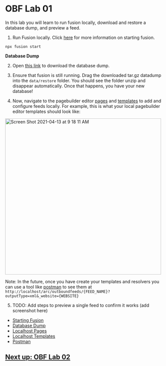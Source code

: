 # OBF Lab 01

In this lab you will learn to run fusion locally, download and restore a database dump, and preview a feed.

1.  Run Fusion locally. Click [here](https://redirector.arcpublishing.com/alc/arc-products/pagebuilder/fusion/documentation/recipes/running-fusion-locally.md) for more information on starting fusion.
```
npx fusion start
```

**Database Dump**

2. Open [this link](https://corecomponents.arcpublishing.com/pb-data/mongo/corecomponents.tar.gz) to download the database dump. 
3. Ensure that fusion is still running. Drag the downloaded tar.gz datadump into the `data/restore` folder. You should see the folder unzip and disappear automatically. Once that happens, you have your new database! 

4. Now, navigate to the pagebuilder editor [pages](http://localhost/pagebuilder/pages) and [templates](http://localhost/pagebuilder/templates) to add and configure feeds locally. For example, this is what your local pagebuilder editor templates should look like:

<img width="500" alt="Screen Shot 2021-04-13 at 9 18 11 AM" src="https://user-images.githubusercontent.com/39777478/114559134-68305900-9c39-11eb-9345-1e9bd6708912.png">

Note: In the future, once you have create your templates and resolvers you can use a tool like [postman](https://www.postman.com/) to see them at `http://localhost/arc/outboundfeeds/{FEED_NAME}?outputType=xml&_website={WEBSITE}`

5. TODO:	Add steps to preview a single feed to confirm it works (add screenshot here)

- [Starting Fusion](https://redirector.arcpublishing.com/alc/arc-products/pagebuilder/fusion/documentation/recipes/running-fusion-locally.md)
- [Database Dump](https://corecomponents.arcpublishing.com/pb-data/mongo/corecomponents.tar.gz)
- [Localhost Pages](http://localhost/pagebuilder/pages)
- [Localhost Templates](http://localhost/pagebuilder/templates)
- [Postman](https://www.postman.com/)

## [Next up: OBF Lab 02](https://github.com/wapopartners/Fusion-Training-User-Stories/tree/obf-lab-02)
